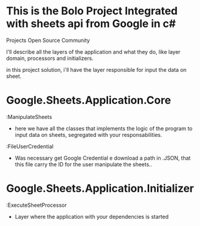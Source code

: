  # This is the Bolo Project Integrated with sheets api from Google in c#
Projects Open Source Community

I'll describe all the layers of the application and what they do, like layer domain, processors and initializers.

in this project solution, i'll have the layer responsible for input the data on sheet.

# Google.Sheets.Application.Core

:ManipulateSheets
* here we have all the classes that implements the logic of the program to input data on sheets, segregated with your responsabilities.

:FileUserCredential
* Was necessary get Google Credential e download a path in .JSON, that this file carry the ID for the user manipulate the sheets.. 
 

# Google.Sheets.Application.Initializer

:ExecuteSheetProcessor
* Layer where the application with your dependencies is started


